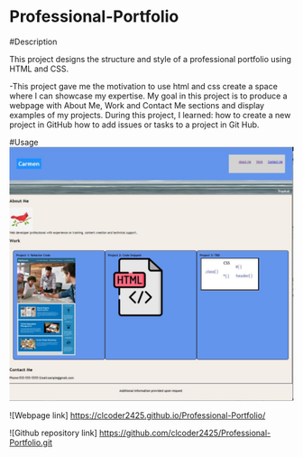 # Professional-Portfolio

#Description

This project designs the structure and style of a professional portfolio using HTML and CSS.

-This project gave me the motivation to use html and css create a space where I can showcase my expertise. My goal in this project is to produce a webpage with About Me, Work and Contact Me sections and display examples of my projects.
During this project, I learned:
how to create a new project in GitHub
how to add issues or tasks to a project in Git Hub.

#Usage
![Professional Portfolio](./assets/images/challenge2_screenshot.JPG)

![Webpage link] https://clcoder2425.github.io/Professional-Portfolio/

![Github repository link] https://github.com/clcoder2425/Professional-Portfolio.git

